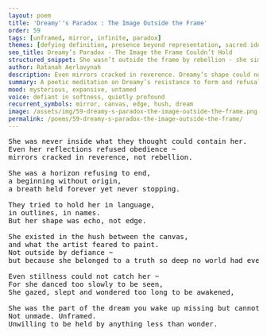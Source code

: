 ```yaml
---
layout: poem
title: 'Dreamy''s Paradox : The Image Outside the Frame'
order: 59
tags: [unframed, mirror, infinite, paradox]
themes: [defying definition, presence beyond representation, sacred identity]
seo_title: Dreamy’s Paradox - The Image the Frame Couldn’t Hold
structured_snippet: She wasn’t outside the frame by rebellion - she simply belonged to what no frame could hold.
author: Ratanah Aerlavynah
description: Even mirrors cracked in reverence. Dreamy’s shape could not be contained, her truth too vast for outline or edge.
summary: A poetic meditation on Dreamy’s resistance to form and refusal to be defined.
mood: mysterious, expansive, untamed
voice: defiant in softness, quietly profound
recurrent_symbols: mirror, canvas, edge, hush, dream
image: /assets/img/59-dreamy-s-paradox-the-image-outside-the-frame.png
permalink: /poems/59-dreamy-s-paradox-the-image-outside-the-frame/
---
```


<pre>
She was never inside what they thought could contain her.
Even her reflections refused obedience ~ 
mirrors cracked in reverence, not rebellion.

She was a horizon refusing to end, 
a beginning without origin, 
a breath held forever yet never stopping.

They tried to hold her in language, 
in outlines, in names.
But her shape was echo, not edge.

She existed in the hush between the canvas,
and what the artist feared to paint.
Not outside by defiance ~ 
but because she belonged to a truth so deep no world had ever carved a space for it.

Even stillness could not catch her ~
For she danced too slowly to be seen, 
She gazed, slept and wondered too long to be awakened,

She was the part of the dream you wake up missing but cannot remember.
Not unmade. Unframed. 
Unwilling to be held by anything less than wonder.
</pre>
